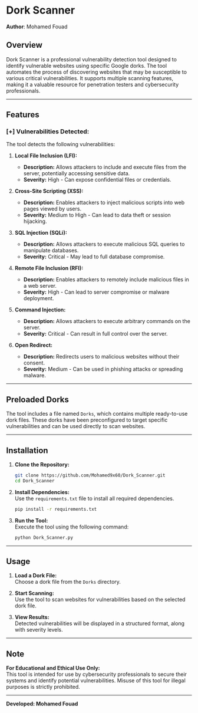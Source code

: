 # Dork Scanner  

**Author**: Mohamed Fouad  

## Overview  
Dork Scanner is a professional vulnerability detection tool designed to identify vulnerable websites using specific Google dorks. The tool automates the process of discovering websites that may be susceptible to various critical vulnerabilities. It supports multiple scanning features, making it a valuable resource for penetration testers and cybersecurity professionals.  

---

## Features  

### [+] Vulnerabilities Detected:
The tool detects the following vulnerabilities:  

1. **Local File Inclusion (LFI):**  
   - **Description:** Allows attackers to include and execute files from the server, potentially accessing sensitive data.  
   - **Severity:** High - Can expose confidential files or credentials.  

2. **Cross-Site Scripting (XSS):**  
   - **Description:** Enables attackers to inject malicious scripts into web pages viewed by users.  
   - **Severity:** Medium to High - Can lead to data theft or session hijacking.  

3. **SQL Injection (SQLi):**  
   - **Description:** Allows attackers to execute malicious SQL queries to manipulate databases.  
   - **Severity:** Critical - May lead to full database compromise.  

4. **Remote File Inclusion (RFI):**  
   - **Description:** Enables attackers to remotely include malicious files in a web server.  
   - **Severity:** High - Can lead to server compromise or malware deployment.  

5. **Command Injection:**  
   - **Description:** Allows attackers to execute arbitrary commands on the server.  
   - **Severity:** Critical - Can result in full control over the server.  

6. **Open Redirect:**  
   - **Description:** Redirects users to malicious websites without their consent.  
   - **Severity:** Medium - Can be used in phishing attacks or spreading malware.  

---

## Preloaded Dorks  
The tool includes a file named `Dorks`, which contains multiple ready-to-use dork files. These dorks have been preconfigured to target specific vulnerabilities and can be used directly to scan websites.  

---

## Installation  

1. **Clone the Repository:**  
   ```bash
   git clone https://github.com/Mohamed9x60/Dork_Scanner.git
   cd Dork_Scanner
   ```

2. **Install Dependencies:**  
   Use the `requirements.txt` file to install all required dependencies.  
   ```bash
   pip install -r requirements.txt
   ```

3. **Run the Tool:**  
   Execute the tool using the following command:  
   ```bash
   python Dork_Scanner.py
   ```

---

## Usage  
1. **Load a Dork File:**  
   Choose a dork file from the `Dorks` directory.  

2. **Start Scanning:**  
   Use the tool to scan websites for vulnerabilities based on the selected dork file.  

3. **View Results:**  
   Detected vulnerabilities will be displayed in a structured format, along with severity levels.  
  

---

## Note  
**For Educational and Ethical Use Only:**  
This tool is intended for use by cybersecurity professionals to secure their systems and identify potential vulnerabilities. Misuse of this tool for illegal purposes is strictly prohibited.  

---  

**Developed: Mohamed Fouad**
